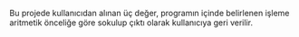 Bu projede kullanıcıdan alınan üç değer, programın içinde belirlenen işleme aritmetik önceliğe göre sokulup çıktı olarak kullanıcıya geri verilir.
